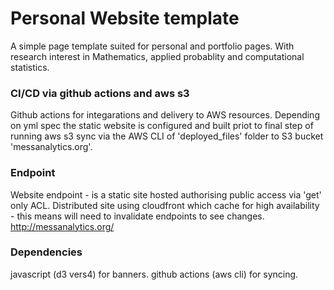 # Personal Website template
A simple page template suited for personal and portfolio pages. 
With research interest in Mathematics, applied probablity and computational statistics.

### CI/CD via github actions and aws s3
Github actions for integarations and delivery to AWS resources. Depending on yml spec the static website is configured and built priot to  final step of running aws s3 sync via the AWS CLI of 'deployed_files' folder to S3 bucket 'messanalytics.org'. 


### Endpoint 
Website endpoint - is a static site hosted authorising public access via 'get' only ACL.
Distributed site using cloudfront which cache for high availability - this means will need
to invalidate endpoints to see changes. 
http://messanalytics.org/


### Dependencies
javascript (d3 vers4) for banners.
github actions (aws cli) for syncing.
